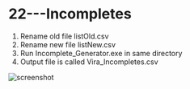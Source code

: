 # 22---Incompletes

1. Rename old file listOld.csv
2. Rename new file listNew.csv
3. Run Incomplete_Generator.exe in same directory
4. Output file is called Vira_Incompletes.csv


![screenshot](https://user-images.githubusercontent.com/83606701/192640861-7fc1ee38-47d4-42b8-869c-d7a69c701eb7.PNG)
